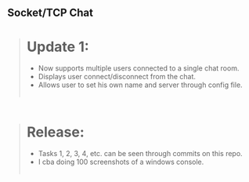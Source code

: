 ## Socket/TCP Chat
> # Update 1: <br>
> - Now supports multiple users connected to a single chat room. <br>
> - Displays user connect/disconnect from the chat. <br>
> - Allows user to set his own name and server through config file. <br> <br>
<picture>
 <img src="https://media.discordapp.net/attachments/1051467735420370944/1164366927368552558/image.png?ex=6542f434&is=65307f34&hm=014ec953d26f633a423f5d408ffc5179a806553a40719dfb6fe4fb9495a83d77&=&width=1331&height=798" alt="">
</picture>

> # Release: <br>
> - Tasks 1, 2, 3, 4, etc. can be seen through commits on this repo. <br>
> - I cba doing 100 screenshots of a windows console. <br> <br>
<picture>
 <img src="https://media.discordapp.net/attachments/1051467735420370944/1164364996541677618/image.png?ex=6542f268&is=65307d68&hm=5661b3d1a82a0480857952987ab8f8f2d0f694767e6be4819e156fd88395c786&=&width=1176&height=798" alt="">
</picture>